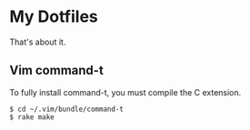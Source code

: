 # My Dotfiles

That's about it.

## Vim command-t

To fully install command-t, you must compile the C extension.

    $ cd ~/.vim/bundle/command-t
    $ rake make

